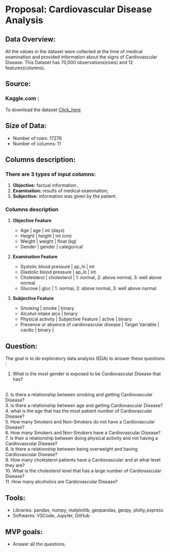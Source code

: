 # Proposal: Cardiovascular Disease Analysis 
## Data Overview:
All the values in the dataset were collected at the time of medical examination and provided information about the signs of Cardiovascular Disease. This Dataset has 70,000 observations(rows) and 12 features(columns). 

## Source:
### Kaggle.com :  
To download the dataset [Click_here](https://www.kaggle.com/sulianova/cardiovascular-disease-dataset)

## Size of Data:
- Number of rows: 17276 
- Number of columns: 11

## Columns description:
  ### There are 3 types of input columns:

 1. **Objective:** factual information ,
 2. **Examination:** results of medical examination;
 3. **Subjective:** information was given by the patient.
        
 ### Columns description
 
 
  1. **Objective Feature** 
     - Age | age | int (days)
     - Height |  height | int (cm) 
     - Weight |  weight | float (kg) 
     - Gender |  gender | categorical 
   
   
  2. **Examination Feature** 
     - Systolic blood pressure  | ap_hi | int 
	 - Diastolic blood pressure | ap_lo | int 
	 - Cholesterol | cholesterol | 1: normal, 2: above normal, 3: well above normal 
	 - Glucose | gluc | 1: normal, 2: above normal, 3: well above normal 
        
        
  3. **Subjective Feature**
     - Smoking | smoke | binary
	 - Alcohol intake  alco | binary 
	 - Physical activity | Subjective Feature | active | binary 
     - Presence or absence of cardiovascular disease | Target Variable | cardio | binary |

## Question:
    
  The goal is to do exploratory data analysis (EDA) to answer these questions :
  
   1. What is the most gender is exposed to be Cardiovascular Disease that has? 
   <br>
   2. Is there a relationship between smoking and getting  Cardiovascular Disease?
   <br>
   3. Is there a relationship between age and getting Cardiovascular Disease?
   <br>
   4. what is the age that has the most patient number of Cardiovascular Disease?
   <br>
   5. How many Smokers and Non-Smokers do not have a Cardiovascular Disease?
   <br>
   6. How many Smokers and Non-Smokers have a Cardiovascular Disease? 
   <br>
   7. Is their a relationship between doing physical activity and not having a Cardiovascular Disease?
   <br>
   8. Is there a relationship between being overweight and having  Cardiovascular Disease? 
   <br>
   9. How many cholesterol patients have a Cardiovascular and at what level they are?
   <br>
   10. What is the cholesterol level  that has a large number of Cardiovascular Disease?
    <br>
   11. How many alcoholics are Cardiovascular Disease?
    
    
## Tools:
- Libraries: 
pandas, numpy, matplotlib, geopandas, geopy, plotly_express
- Softwares: 
VSCode, Jupyter, GitHub

## MVP goals:
- Answer all the questions.

